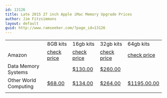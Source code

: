 ```yaml
---
id: 13126
title: Late 2015 27 inch Apple iMac Memory Upgrade Prices
author: Jim Fitzsimmons
layout: default
guid: http://www.ramseeker.com/?page_id=13126
---
```

<table>
    <tbody>
        <tr>
            <td></td>
            <td>8GB kits</td>
            <td>16gb kits</td>
            <td>32gb kits</td>
            <td>64gb kits</td>
        </tr>
        <tr>
            <td>Amazon</td>
            <td><a href="http://amzn.to/1GdzZp9">check price</a></td>
            <td><a href="http://amzn.to/1GdzZp9">check price</a></td>
            <td><a href="http://amzn.to/1GdzZp9">check price</a></td>
            <td><a href="http://amzn.to/1GdzZp9">check price</a></td>
        </tr>
        <tr>
            <td>Data Memory Systems</td>
            <td></td>
            <td><a href="http://www.datamemorysystems.com/dm50-239-1l/">$130.00</a></td>
            <td><a href="http://www.datamemorysystems.com/dm50-239-1l/">$260.00</a></td>
            <td></td>
        </tr>
        <tr>
            <td>Other World Computing</td>
            <td><a href="http://eshop.macsales.com/shop/memory/iMac/Retina-5K2015/DDR3L">$68.00</a></td>
            <td><a href="http://eshop.macsales.com/shop/memory/iMac/Retina-5K2015/DDR3L">$134.00</a></td>
            <td><a href="http://eshop.macsales.com/shop/memory/iMac/Retina-5K2015/DDR3L">$264.00</a></td>
            <td><a href="http://eshop.macsales.com/shop/memory/iMac/Retina-5K2015/DDR3L">$1195.00.00</a></td>
        </tr>
        <tr>
            <td></td>
            <td></td>
            <td></td>
            <td></td>
            <td></td>
        </tr>
    </tbody>
</table>
